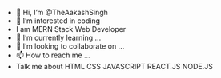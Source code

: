 - 👋 Hi, I’m @TheAakashSingh
- 👀 I’m interested in coding 
- I am MERN Stack Web Developer
- 🌱 I’m currently learning ...
- 💞️ I’m looking to collaborate on ...
- 📫 How to reach me ...
- Talk me about HTML CSS JAVASCRIPT REACT.JS NODE.JS 

<!---
TheAakashSingh/TheAakashSingh is a ✨ special ✨ repository because its `README.md` (this file) appears on your GitHub profile.
You can click the Preview link to take a look at your changes.
--->
